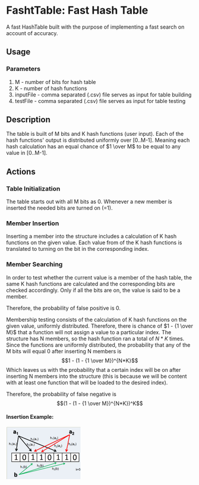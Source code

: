 # FashtTable: Fast Hash Table
A fast HashTable built with the purpose of implementing a fast search on account of accuracy.

## Usage
### Parameters
1. M - number of bits for hash table
2. K - number of hash functions
3. inputFile - comma separated (.csv) file serves as input for table building
4. testFile - comma separated (.csv) file serves as input for table testing

## Description
The table is built of M bits and K hash functions (user input).
Each of the hash functions' output is distributed uniformly over [0..M-1].
Meaning each hash calculation has an equal chance of $1 \over M$ to be equal to any value in [0..M-1]. 

## Actions
### Table Initialization
The table starts out with all M bits as 0. Whenever a new member is inserted the needed bits are turned on (=1).

### Member Insertion
Inserting a member into the structure includes a calculation of K hash functions on the given value.
Each value from of the K hash functions is translated to turning on the bit in the corresponding index.

### Member Searching
In order to test whether the current value is a member of the hash table, the same K hash functions are calculated and 
the corresponding bits are checked accordingly. 
Only if all the bits are on, the value is said to be a member.

Therefore, the probability of false positive is 0.

Membership testing consists of the calculation of K hash functions on the given value, uniformly distributed.
Therefore, there is chance of $1 - {1 \over M}$ that a function will not assign a value to a particular index.
The structure has N members, so the hash function ran a total of $N * K$ times.
Since the functions are uniformly distributed, the probability that any of the M bits will equal 0 after inserting N members is $$1 - (1 - {1 \over M})^{N*K}$$
Which leaves us with the probability that a certain index will be on after inserting N members into the structure (this is because we will be content with at least one function that will be loaded to the desired index).

Therefore, the probability of false negative is $$(1 - (1 - {1 \over M})^{N*K})^K$$

#### Insertion Example: 
<img src="img.png" alt="Table Insertion Example" width="200" height="140">
